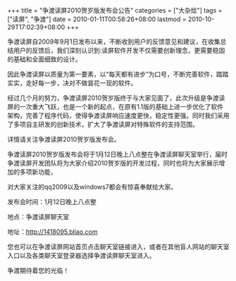+++
title = "争渡读屏2010贺岁版发布会公告"
categories = ["大杂烩"]
tags = ["读屏", "争渡"]
date = 2010-01-11T00:58:26+08:00
lastmod = 2010-10-29T17:02:39+08:00
+++



争渡读屏自2009年9月1日发布以来，不断收到用户的反馈意见和建议，在收集总结用户的反馈后，我们深刻认识到:读屏软件开发不仅需要创新理念，更需要稳固的基础和全面细致的设计。

因此争渡读屏以质量为第一要素，以“每天都有进步”为口号，不断完善软件，踏踏实实，走好每一步，决对不做昙花一现的软件。

经过几个月的努力，争渡读屏2010贺岁版终于与大家见面了，此次升级是争渡读屏的一次重大飞跃，也是一个新的起点，在原有1.1版的基础上进一步优化了软件架构，完善了程序代码，使得争渡读屏响应速度更快，稳定性更强。同时我们采用了多项自主研发的创新技术，扩大了争渡读屏对特殊软件的支持范围。

详情请关注争渡读屏2010贺岁版发布会。

争渡读屏2010贺岁版发布会将于1月12日晚上八点整在争渡读屏聊天室举行，届时争渡读屏开发团队将为大家介绍2010贺岁版的开发过程，同时也将为大家展示增加的多项新功能，

对大家关注的qq2009以及windows7都会有惊喜奉献给大家。

发布会时间：1月12日晚上八点整

地点：争渡读屏聊天室

地址：http://1418095.bliao.com

您也可以在争渡读屏网站首页点击聊天室链接进入，或者在其他盲人网站的聊天室入口以及各类聊天室登录器选择争渡读屏聊天室进入。

争渡期待着您的光临！

